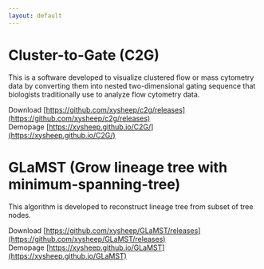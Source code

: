 ```yaml
---
layout: default
---
```


# Cluster-to-Gate (C2G)

This is a software developed to visualize clustered flow or mass cytometry data by converting them into nested two-dimensional gating sequence that biologists traditionally use to analyze flow cytometry data.

Download [https://github.com/xysheep/c2g/releases](https://github.com/xysheep/c2g/releases)  
Demopage [https://xysheep.github.io/C2G/](https://xysheep.github.io/C2G/)

# GLaMST (Grow lineage tree with minimum-spanning-tree)

This algorithm is developed to reconstruct lineage tree from subset of tree nodes.

Download [https://github.com/xysheep/GLaMST/releases](https://github.com/xysheep/GLaMST/releases)  
Demopage [https://xysheep.github.io/GLaMST](https://xysheep.github.io/GLaMST)